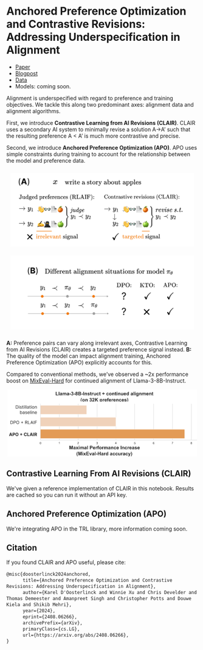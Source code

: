 # Anchored Preference Optimization and Contrastive Revisions: Addressing Underspecification in Alignment

- [Paper](https://arxiv.org/abs/2408.06266#) 
- [Blogpost](https://contextual.ai/addressing-underspecification-in-language-model-alignment)
- [Data](https://huggingface.co/collections/ContextualAI/clair-and-apo-66b52868672bb1c984d1f3d5)
- Models: coming soon.

Alignment is underspecified with regard to preference and training objectives. We tackle this along two predominant axes: alignment data and alignment algorithms. 


First, we introduce **Contrastive Learning from AI Revisions (CLAIR)**. CLAIR uses a secondary AI system to minimally revise a solution A→A’ such that the resulting preference A < A’ is much more contrastive and precise.

Second, we introduce **Anchored Preference Optimization (APO)**. APO uses simple constraints during training to account for the relationship between the model and preference data.




<div style="display: flex; flex-wrap: wrap; justify-content: space-around; align-items: center;">
  <div style="flex: 1; margin: 10px; min-width: 300px;">
    <img src="./images/clair-github.png" alt="Contrastive Learning from AI Revisions" style="max-width: 100%; height: auto;">
  </div>
  
  <div style="flex: 1; margin: 10px; min-width: 300px;">
    <img src="./images/apo-github.png" alt="Anchored Preference Optimization" style="max-width: 100%; height: auto;">
  </div>
</div>

**A:** Preference pairs can vary along irrelevant axes, Contrastive Learning from AI Revisions (CLAIR) creates a targeted preference signal instead. 
**B:** The quality of the model can impact alignment training, Anchored Preference Optimization (APO) explicitly accounts for this.

Compared to conventional methods, we’ve observed a ~2x performance boost on [MixEval-Hard](https://mixeval.github.io) for continued alignment of Llama-3-8B-Instruct.

<div style="flex: 1; margin: 10px auto; min-width: 300px; max-width: 500px;">
    <img src="./images/performance-boost.png" alt="CLAIR and APO performance boost" style="max-width: 100%; height: auto;">
</div>

## Contrastive Learning From AI Revisions (CLAIR)
We've given a reference implementation of CLAIR in this notebook. Results are cached so you can run it without an API key.


## Anchored Preference Optimization (APO)
We're integrating APO in the TRL library, more information coming soon.

## Citation
If you found CLAIR and APO useful, please cite:

```
@misc{doosterlinck2024anchored,
      title={Anchored Preference Optimization and Contrastive Revisions: Addressing Underspecification in Alignment}, 
      author={Karel D'Oosterlinck and Winnie Xu and Chris Develder and Thomas Demeester and Amanpreet Singh and Christopher Potts and Douwe Kiela and Shikib Mehri},
      year={2024},
      eprint={2408.06266},
      archivePrefix={arXiv},
      primaryClass={cs.LG},
      url={https://arxiv.org/abs/2408.06266}, 
}
```
